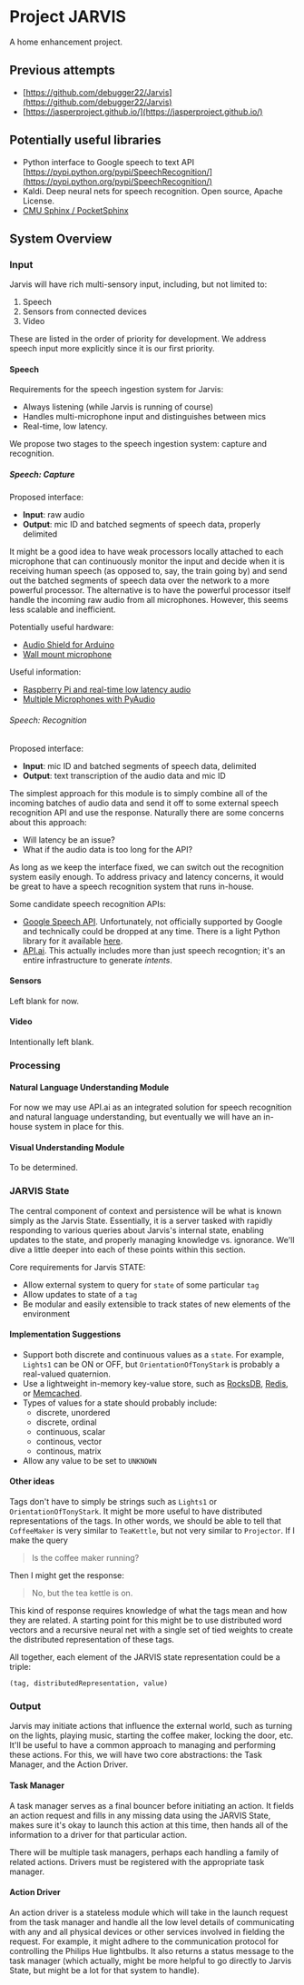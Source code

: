 # Project JARVIS
A home enhancement project.

## Previous attempts
- [https://github.com/debugger22/Jarvis](https://github.com/debugger22/Jarvis)
- [https://jasperproject.github.io/](https://jasperproject.github.io/)

## Potentially useful libraries
- Python interface to Google speech to text API [https://pypi.python.org/pypi/SpeechRecognition/](https://pypi.python.org/pypi/SpeechRecognition/)
- Kaldi. Deep neural nets for speech recognition. Open source, Apache License.
- [CMU Sphinx / PocketSphinx](http://sourceforge.net/projects/cmusphinx/)  
## System Overview

### Input
Jarvis will have rich multi-sensory input, including, but not limited to:

1. Speech
2. Sensors from connected devices
3. Video

These are listed in the order of priority for development. We address speech input more explicitly since it is our first priority.

#### Speech
Requirements for the speech ingestion system for Jarvis:

- Always listening (while Jarvis is running of course)
- Handles multi-microphone input and distinguishes between mics
- Real-time, low latency.

We propose two stages to the speech ingestion system: capture and recognition.

##### Speech: Capture
Proposed interface:

- **Input**: raw audio
- **Output**: mic ID and batched segments of speech data, properly delimited

It might be a good idea to have weak processors locally attached to each microphone that can continuously monitor the input and decide when it is receiving human speech (as opposed to, say, the train going by) and send out the batched segments of speech data over the network to a more powerful processor. The alternative is to have the powerful processor itself handle the incoming raw audio from all microphones. However, this seems less scalable and inefficient.

Potentially useful hardware:

- [Audio Shield for Arduino](http://www.smarthome.com/velleman-vma02-audio-shield-for-arduino.html)
- [Wall mount microphone](http://www.surveillance-video.com/audio-stw1-w5.html/?gclid=CjwKEAjwwN-rBRD-oMzT6aO_wGwSJABwEIkJr4_ISFNwj9OEBkvvbS6BR25CU8VlgqEbGZqyzxtgYRoCCrvw_wcB)

Useful information:

- [Raspberry Pi and real-time low latency audio](http://wiki.linuxaudio.org/wiki/raspberrypi)
- [Multiple Microphones with PyAudio](http://stackoverflow.com/questions/25620285/recording-multiple-microphones-in-python)

###### Speech: Recognition
Proposed interface:

- **Input**: mic ID and batched segments of speech data, delimited
- **Output**: text transcription of the audio data and mic ID

The simplest approach for this module is to simply combine all of the incoming batches of audio data and send it off to some external speech recognition API and use the response. Naturally there are some concerns about this approach: 

- Will latency be an issue?
- What if the audio data is too long for the API?

As long as we keep the interface fixed, we can switch out the recognition system easily enough. To address privacy and latency concerns, it would be great to have a speech recognition system that runs in-house.

Some candidate speech recognition APIs:

- [Google Speech API](https://github.com/gillesdemey/google-speech-v2/). Unfortunately, not officially supported by Google and technically could be dropped at any time. There is a light Python library for it available [here](https://github.com/Uberi/speech_recognition).
- [API.ai](http://api.ai/). This actually includes more than just speech recogntion; it's an entire infrastructure to generate *intents*.

#### Sensors
Left blank for now.

#### Video
Intentionally left blank.

### Processing

#### Natural Language Understanding Module
For now we may use API.ai as an integrated solution for speech recognition and natural language understanding, but eventually we will have an in-house system in place for this.

#### Visual Understanding Module
To be determined.

### JARVIS State
The central component of context and persistence will be what is known simply as the Jarvis State. Essentially, it is a server tasked with rapidly responding to various queries about Jarvis's internal state, enabling updates to the state, and properly managing knowledge vs. ignorance. We'll dive a little deeper into each of these points within this section.

Core requirements for Jarvis STATE:

- Allow external system to query for `state` of some particular `tag`
- Allow updates to state of a `tag`
- Be modular and easily extensible to track states of new elements of the environment

#### Implementation Suggestions
- Support both discrete and continuous values as a `state`. For example, `Lights1` can be ON or OFF, but `OrientationOfTonyStark` is probably a real-valued quaternion.
- Use a lightweight in-memory key-value store, such as [RocksDB](http://rocksdb.org/), [Redis](http://redis.io/), or [Memcached](http://memcached.org/).
- Types of values for a state should probably include:
    - discrete, unordered
    - discrete, ordinal
    - continuous, scalar
    - continous, vector
    - continous, matrix
- Allow any value to be set to `UNKNOWN`

#### Other ideas
Tags don't have to simply be strings such as `Lights1` or `OrientationOfTonyStark`. It might be more useful to have distributed representations of the tags. In other words, we should be able to tell that `CoffeeMaker` is very similar to `TeaKettle`, but not very similar to `Projector`. If I make the query

> Is the coffee maker running?

Then I might get the response:

> No, but the tea kettle is on.

This kind of response requires knowledge of what the tags mean and how they are related. A starting point for this might be to use distributed word vectors and a recursive neural net with a single set of tied weights to create the distributed representation of these tags.

All together, each element of the JARVIS state representation could be a triple:

    (tag, distributedRepresentation, value)


### Output
Jarvis may initiate actions that influence the external world, such as turning on the lights, playing music, starting the coffee maker, locking the door, etc. It'll be useful to have a common approach to managing and performing these actions. For this, we will have two core abstractions: the Task Manager, and the Action Driver.

#### Task Manager
A task manager serves as a final bouncer before initiating an action. It fields an action request and fills in any missing data using the JARVIS State, makes sure it's okay to launch this action at this time, then hands all of the information to a driver for that particular action.

There will be multiple task managers, perhaps each handling a family of related actions. Drivers must be registered with the appropriate task manager.


#### Action Driver
An action driver is a stateless module which will take in the launch request from the task manager and handle all the low level details of communicating with any and all physical devices or other services involved in fielding the request. For example, it might adhere to the communication protocol for controlling the Philips Hue lightbulbs. It also returns a status message to the task manager (which actually, might be more helpful to go directly to Jarvis State, but might be a lot for that system to handle).